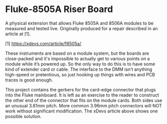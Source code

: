 # Fluke-8505A Riser Board

A physical extension that allows Fluke 8505A and 8506A modules to be measured and tested
live. Originally produced for a repair described in an article at [1].

[1] https://xdevs.com/article/f8505a/

These instruments are based on a module system, but the boards are close-packed and
it's impossible to actually get to various points on a module while it’s powered up.
So the only way to do this is to have some kind of extender card or cable. The interface
to the DMM isn’t anything high-speed or pretentious, so just hooking up things with wires
and PCB traces is good enough.

This project contains the gerbers for the card-edge connector that plugs into the Fluke
mainboard. It is left as an exercise to the reader to construct the other end of the
connector that fits on the module cards. Both sides use an unusual 3.81mm pitch.
More common 3.96mm pitch connectors will NOT work without significant modification.
The xDevs article above shows one possible solution.
